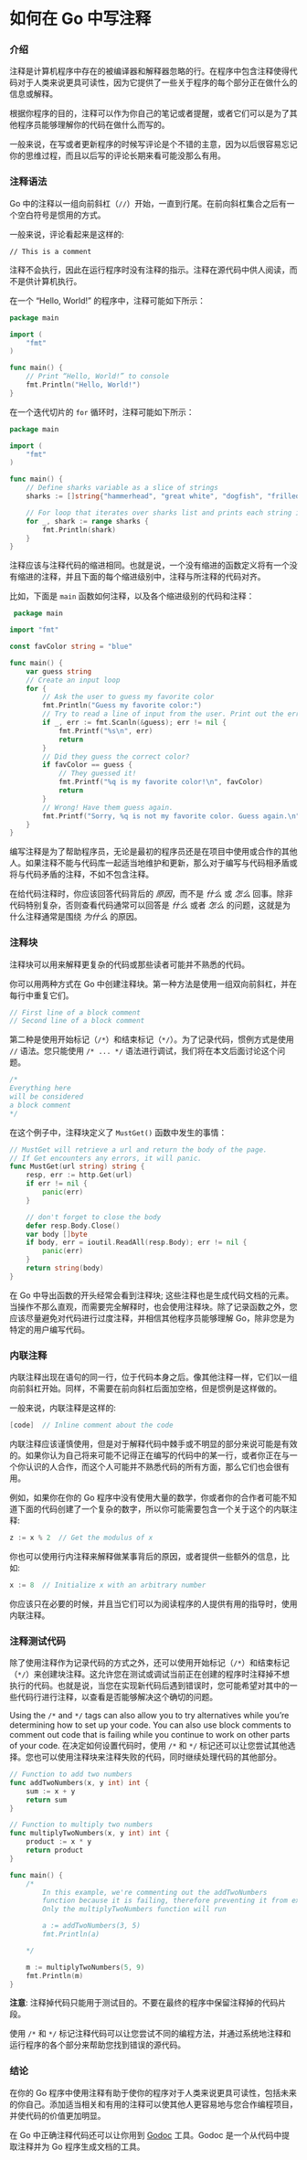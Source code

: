 # 如何在 Go 中写注释

### 介绍 

注释是计算机程序中存在的被编译器和解释器忽略的行。在程序中包含注释使得代码对于人类来说更具可读性，因为它提供了一些关于程序的每个部分正在做什么的信息或解释。

根据你程序的目的，注释可以作为你自己的笔记或者提醒，或者它们可以是为了其他程序员能够理解你的代码在做什么而写的。

一般来说，在写或者更新程序的时候写评论是个不错的主意，因为以后很容易忘记你的思维过程，而且以后写的评论长期来看可能没那么有用。

### 注释语法

Go 中的注释以一组向前斜杠（`//`）开始，一直到行尾。在前向斜杠集合之后有一个空白符号是惯用的方式。

一般来说，评论看起来是这样的:

```
// This is a comment
```

注释不会执行，因此在运行程序时没有注释的指示。注释在源代码中供人阅读，而不是供计算机执行。

在一个 “Hello, World!” 的程序中，注释可能如下所示：

```go
package main

import (
	"fmt"
)

func main() {
	// Print “Hello, World!” to console
	fmt.Println("Hello, World!")
}
```

在一个迭代切片的 `for` 循环时，注释可能如下所示：

```go
package main

import (
	"fmt"
)

func main() {
	// Define sharks variable as a slice of strings
	sharks := []string{"hammerhead", "great white", "dogfish", "frilled", "bullhead", "requiem"}

	// For loop that iterates over sharks list and prints each string item
	for _, shark := range sharks {
		fmt.Println(shark)
	}
}
```

注释应该与注释代码的缩进相同。也就是说，一个没有缩进的函数定义将有一个没有缩进的注释，并且下面的每个缩进级别中，注释与所注释的代码对齐。

比如，下面是 `main` 函数如何注释，以及各个缩进级别的代码和注释：

```go
 package main

import "fmt"

const favColor string = "blue"

func main() {
	var guess string
	// Create an input loop
	for {
		// Ask the user to guess my favorite color
		fmt.Println("Guess my favorite color:")
		// Try to read a line of input from the user. Print out the error 0
		if _, err := fmt.Scanln(&guess); err != nil {
			fmt.Printf("%s\n", err)
			return
		}
		// Did they guess the correct color?
		if favColor == guess {
			// They guessed it!
			fmt.Printf("%q is my favorite color!\n", favColor)
			return
		}
		// Wrong! Have them guess again.
		fmt.Printf("Sorry, %q is not my favorite color. Guess again.\n", guess)
	}
}
```

编写注释是为了帮助程序员，无论是最初的程序员还是在项目中使用或合作的其他人。如果注释不能与代码库一起适当地维护和更新，那么对于编写与代码相矛盾或将与代码矛盾的注释，不如不包含注释。

在给代码注释时，你应该回答代码背后的 _原因_，而不是 _什么_ 或 _怎么_ 回事。除非代码特别复杂，否则查看代码通常可以回答是 _什么_ 或者 _怎么_ 的问题，这就是为什么注释通常是围绕 _为什么_ 的原因。

### 注释块

注释块可以用来解释更复杂的代码或那些读者可能并不熟悉的代码。

你可以用两种方式在 Go 中创建注释块。第一种方法是使用一组双向前斜杠，并在每行中重复它们。

```go
// First line of a block comment
// Second line of a block comment
```

第二种是使用开始标记（`/*`）和结束标记（`*/`）。为了记录代码，惯例方式是使用 `//` 语法。您只能使用 `/* ... */` 语法进行调试，我们将在本文后面讨论这个问题。

```go
/*
Everything here
will be considered
a block comment
*/
```

在这个例子中，注释块定义了 `MustGet()` 函数中发生的事情：

```go
// MustGet will retrieve a url and return the body of the page.
// If Get encounters any errors, it will panic.
func MustGet(url string) string {
	resp, err := http.Get(url)
	if err != nil {
		panic(err)
	}

	// don't forget to close the body
	defer resp.Body.Close()
	var body []byte
	if body, err = ioutil.ReadAll(resp.Body); err != nil {
		panic(err)
	}
	return string(body)
}
```

在 Go 中导出函数的开头经常会看到注释块; 这些注释也是生成代码文档的元素。当操作不那么直观，而需要完全解释时，也会使用注释块。除了记录函数之外，您应该尽量避免对代码进行过度注释，并相信其他程序员能够理解 Go，除非您是为特定的用户编写代码。

### 内联注释

内联注释出现在语句的同一行，位于代码本身之后。像其他注释一样，它们以一组向前斜杠开始。同样，不需要在前向斜杠后面加空格，但是惯例是这样做的。

一般来说，内联注释是这样的:

```go
[code]  // Inline comment about the code
```

内联注释应该谨慎使用，但是对于解释代码中棘手或不明显的部分来说可能是有效的。如果你认为自己将来可能不记得正在编写的代码中的某一行，或者你正在与一个你认识的人合作，而这个人可能并不熟悉代码的所有方面，那么它们也会很有用。

例如，如果你在你的 Go 程序中没有使用大量的数学，你或者你的合作者可能不知道下面的代码创建了一个复杂的数字，所以你可能需要包含一个关于这个的内联注释:

```go
z := x % 2  // Get the modulus of x
```

你也可以使用行内注释来解释做某事背后的原因，或者提供一些额外的信息，比如:

```go
x := 8  // Initialize x with an arbitrary number
```

你应该只在必要的时候，并且当它们可以为阅读程序的人提供有用的指导时，使用内联注释。

### 注释测试代码

除了使用注释作为记录代码的方式之外，还可以使用开始标记（`/*`）和结束标记（`*/`）来创建块注释。这允许您在测试或调试当前正在创建的程序时注释掉不想执行的代码。也就是说，当您在实现新代码后遇到错误时，您可能希望对其中的一些代码行进行注释，以查看是否能够解决这个确切的问题。

Using the `/*` and `*/` tags can also allow you to try alternatives while you’re determining how to set up your code. You can also use block comments to comment out code that is failing while you continue to work on other parts of your code.
在决定如何设置代码时，使用 `/*` 和 `*/` 标记还可以让您尝试其他选择。您也可以使用注释块来注释失败的代码，同时继续处理代码的其他部分。

```go
// Function to add two numbers
func addTwoNumbers(x, y int) int {
	sum := x + y
	return sum
}

// Function to multiply two numbers
func multiplyTwoNumbers(x, y int) int {
	product := x * y
	return product
}

func main() {
	/*
		In this example, we're commenting out the addTwoNumbers
		function because it is failing, therefore preventing it from executing.
		Only the multiplyTwoNumbers function will run

		a := addTwoNumbers(3, 5)
		fmt.Println(a)

	*/

	m := multiplyTwoNumbers(5, 9)
	fmt.Println(m)
}
```

**注意**: 注释掉代码只能用于测试目的。不要在最终的程序中保留注释掉的代码片段。

使用 `/*` 和 `*/` 标记注释代码可以让您尝试不同的编程方法，并通过系统地注释和运行程序的各个部分来帮助您找到错误的源代码。

### 结论

在你的 Go 程序中使用注释有助于使你的程序对于人类来说更具可读性，包括未来的你自己。添加适当相关和有用的注释可以使其他人更容易地与您合作编程项目，并使代码的价值更加明显。

在 Go 中正确注释代码还可以让你用到 [Godoc](https://godoc.org/golang.org/x/tools/cmd/godoc) 工具。Godoc 是一个从代码中提取注释并为 Go 程序生成文档的工具。